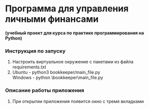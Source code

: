 <h1>Программа для управления личными финансами</h1>
<span><b>(учебный проект для курса по практике программирования на Python)</b></span>

<h3>Инструкция по запуску</h3>
<ol>
  <li>Настроить виртуальное окружение с пакетами из файла requirements.txt</li>
  <li> Ubuntu - python3 bookkeeper/main_file.py
    <br>
    Windows - python \bookkeeper\main_file.py
  </li>
</ol>

<h3>Описание работы приложения</h3>
<p>
  <ol>
    <li>
      При открытии приложения появится окно с тремя вкладками
      <img scr="bookkeeper/screenshots/description1.png">
    </li>
  </ol>
</p>
